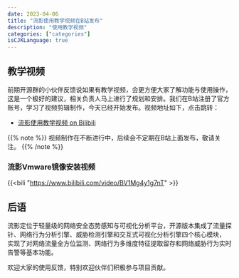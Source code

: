 ```yaml
---
date: 2023-04-06
title: "流影使用教学视频在B站发布"
description: "使用教学视频"
categories: ["categories"]
isCJKLanguage: true
---
```


## 教学视频
前期开源群的小伙伴反馈说如果有教学视频，会更方便大家了解功能与使用操作，这是一个极好的建议，相关负责人马上进行了规划和安排。我们在B站注册了官方账号，学习了视频剪辑制作，今天已经开始发布。视频地址如下，点击跳转：
- [流影使用教学视频 on Bilibili](https://space.bilibili.com/3493262893517732)

{{% note %}}
视频制作在不断进行中，后续会不定期在B站上面发布，敬请关注。
{{% /note %}}

### 流影Vmware镜像安装视频
{{<bili "https://www.bilibili.com/video/BV1Mg4y1g7nT" >}}

## 后语
流影定位于轻量级的网络安全态势感知与可视化分析平台，开源版本集成了流量探针、网络行为分析引擎、威胁检测引擎和交互式可视化分析引擎四个核心模块，
实现了对网络流量全方位监测、网络行为多维度特征提取留存和网络威胁行为实时告警等基本功能。

欢迎大家的使用反馈，特别欢迎伙伴们积极参与项目贡献。